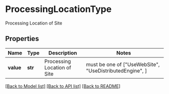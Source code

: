 # ProcessingLocationType

Processing Location of Site

## Properties
Name | Type | Description | Notes
------------ | ------------- | ------------- | -------------
**value** | **str** | Processing Location of Site |  must be one of ["UseWebSite", "UseDistributedEngine", ]

[[Back to Model list]](../README.md#documentation-for-models) [[Back to API list]](../README.md#documentation-for-api-endpoints) [[Back to README]](../README.md)



